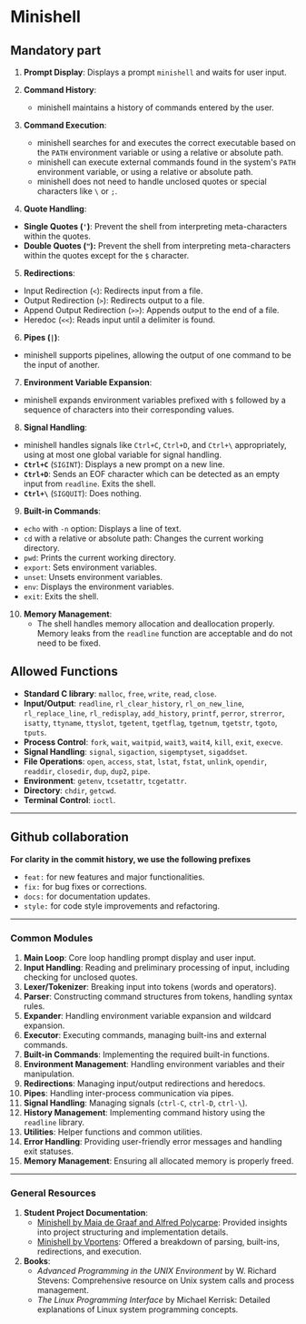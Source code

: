 # Minishell

## Mandatory part

1. **Prompt Display**: Displays a prompt `minishell` and waits for user input.

2. **Command History**:
   - minishell maintains a history of commands entered by the user.

3. **Command Execution**:
   - minishell searches for and executes the correct executable based on the `PATH` environment variable or using a relative or absolute path.
   - minishell can execute external commands found in the system's `PATH` environment variable, or using a relative or absolute path.
   - minishell does not need to handle unclosed quotes or special characters like `\` or `;`.

4.  **Quote Handling**:
   - **Single Quotes (`'`)**: Prevent the shell from interpreting meta-characters within the quotes.
   - **Double Quotes (`"`):** Prevent the shell from interpreting meta-characters within the quotes except for the `$` character.

5.  **Redirections**:
   - Input Redirection (`<`): Redirects input from a file.
   - Output Redirection (`>`): Redirects output to a file.
   - Append Output Redirection (`>>`): Appends output to the end of a file.
   - Heredoc (`<<`): Reads input until a delimiter is found.

6.  **Pipes (`|`)**:
   - minishell supports pipelines, allowing the output of one command to be the input of another.

7.  **Environment Variable Expansion**:
   - minishell expands environment variables prefixed with `$` followed by a sequence of characters into their corresponding values.

8.  **Signal Handling**:
   - minishell handles signals like `Ctrl+C`, `Ctrl+D`, and `Ctrl+\` appropriately, using at most one global variable for signal handling.
   - **`Ctrl+C`** (`SIGINT`): Displays a new prompt on a new line.
   - **`Ctrl+D`**: Sends an EOF character which can be detected as an empty input from `readline`. Exits the shell.
   - **`Ctrl+\`** (`SIGQUIT`): Does nothing.

9.  **Built-in Commands**:
   - `echo` with `-n` option: Displays a line of text.
   - `cd` with a relative or absolute path: Changes the current working directory.
   - `pwd`: Prints the current working directory.
   - `export`: Sets environment variables.
   - `unset`: Unsets environment variables.
   - `env`: Displays the environment variables.
   - `exit`: Exits the shell.

10. **Memory Management**:
    - The shell handles memory allocation and deallocation properly. Memory leaks from the `readline` function are acceptable and do not need to be fixed.

## Allowed Functions

  - **Standard C library**: `malloc`, `free`, `write`, `read`, `close`.
  - **Input/Output**: `readline`, `rl_clear_history`, `rl_on_new_line`, `rl_replace_line`, `rl_redisplay`, `add_history`, `printf`, `perror`, `strerror`, `isatty`, `ttyname`, `ttyslot`, `tgetent`, `tgetflag`, `tgetnum`, `tgetstr`, `tgoto`, `tputs`.
  - **Process Control**: `fork`, `wait`, `waitpid`, `wait3`, `wait4`, `kill`, `exit`, `execve`.
  - **Signal Handling**: `signal`, `sigaction`, `sigemptyset`, `sigaddset`.
  - **File Operations**: `open`, `access`, `stat`, `lstat`, `fstat`, `unlink`, `opendir`, `readdir`, `closedir`, `dup`, `dup2`, `pipe`.
  - **Environment**: `getenv`, `tcsetattr`, `tcgetattr`.
  - **Directory**: `chdir`, `getcwd`.
  - **Terminal Control**: `ioctl`.

---
## Github collaboration
**For clarity in the commit history, we use the following prefixes**

  - `feat:` for new features and major functionalities.
  - `fix:` for bug fixes or corrections.
  - `docs:` for documentation updates.
  - `style:` for code style improvements and refactoring.

---
### Common Modules

1. **Main Loop**: Core loop handling prompt display and user input.
2. **Input Handling**: Reading and preliminary processing of input, including checking for unclosed quotes.
3. **Lexer/Tokenizer**: Breaking input into tokens (words and operators).
4. **Parser**: Constructing command structures from tokens, handling syntax rules.
5. **Expander**: Handling environment variable expansion and wildcard expansion.
6. **Executor**: Executing commands, managing built-ins and external commands.
7. **Built-in Commands**: Implementing the required built-in functions.
8. **Environment Management**: Handling environment variables and their manipulation.
9. **Redirections**: Managing input/output redirections and heredocs.
10. **Pipes**: Handling inter-process communication via pipes.
11. **Signal Handling**: Managing signals (`ctrl-C`, `ctrl-D`, `ctrl-\`).
12. **History Management**: Implementing command history using the `readline` library.
13. **Utilities**: Helper functions and common utilities.
14. **Error Handling**: Providing user-friendly error messages and handling exit statuses.
15. **Memory Management**: Ensuring all allocated memory is properly freed.

---
### General Resources

1. **Student Project Documentation**:
	- [Minishell by Maia de Graaf and Alfred Polycarpe](https://github.com/maiadegraaf/minishell): Provided insights into project structuring and implementation details.
	- [Minishell by Vportens](https://github.com/vportens/minishell): Offered a breakdown of parsing, built-ins, redirections, and execution.
2. **Books**:
	- *Advanced Programming in the UNIX Environment* by W. Richard Stevens: Comprehensive resource on Unix system calls and process management.
	- *The Linux Programming Interface* by Michael Kerrisk: Detailed explanations of Linux system programming concepts.

